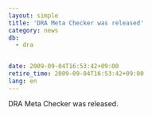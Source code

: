 ```yaml
---
layout: simple
title: 'DRA Meta Checker was released'
category: news
db:
  - dra


date: 2009-09-04T16:53:42+09:00
retire_time: 2009-09-04T16:53:42+09:00
lang: en
---
```


DRA Meta Checker was released.
